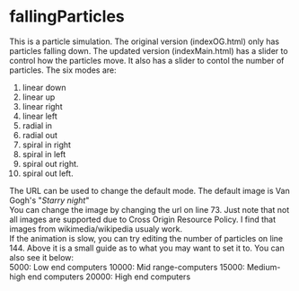 # fallingParticles
This is a particle simulation. The original version (indexOG.html) only has particles falling down. The updated version (indexMain.html) has a slider to control how the particles move. It also has a slider to contol the number of particles.
The six modes are:
1. linear down
2. linear up
3. linear right
4. linear left
5. radial in
6. radial out
7. spiral in right
8. spiral in left
9. spiral out right.
10. spiral out left.

The URL can be used to change the default mode. The default image is Van Gogh's "*Starry night*"  
You can change the image by changing the url on line 73. Just note that not all images are supported due to Cross Origin Resource Policy. I find that images from wikimedia/wikipedia usualy work.   
If the animation is slow, you can try editing the number of particles on line 144. Above it is a small guide as to what you may want to set it to. You can also see it below:  
5000:  Low end computers
10000: Mid range-computers
15000: Medium-high end computers
20000: High end computers
